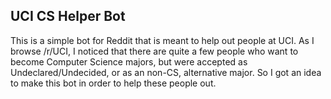 ## UCI CS Helper Bot

This is a simple bot for Reddit that is meant to help out people at UCI. As I browse /r/UCI, I noticed that there are quite a few people who want to become Computer Science majors, but were accepted as Undeclared/Undecided, or as an non-CS, alternative major. So I got an idea to make this bot in order to help these people out. 
